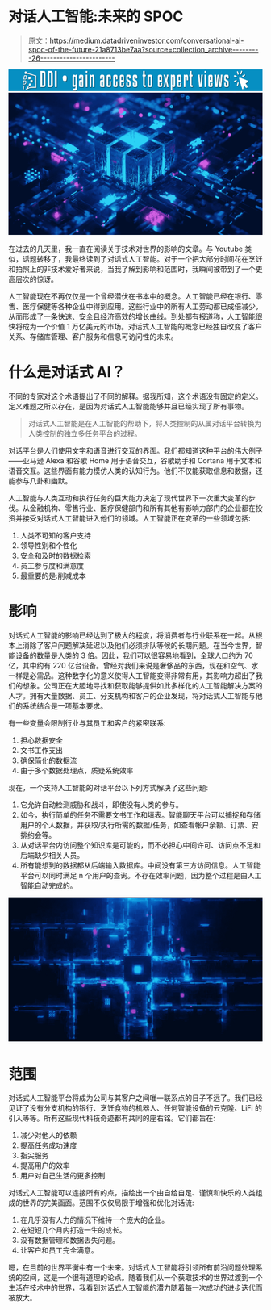 # 对话人工智能:未来的 SPOC

> 原文：<https://medium.datadriveninvestor.com/conversational-ai-spoc-of-the-future-21a8713be7aa?source=collection_archive---------26----------------------->

[![](img/86413979187588e24a9bcdd2b4406eb3.png)](http://www.track.datadriveninvestor.com/1B9E)![](img/83a399f422aaf72ebb96ed12a52106c6.png)

在过去的几天里，我一直在阅读关于技术对世界的影响的文章。与 Youtube 类似，话题转移了，我最终读到了对话式人工智能。对于一个把大部分时间花在烹饪和拍照上的非技术爱好者来说，当我了解到影响和范围时，我瞬间被带到了一个更高层次的惊讶。

人工智能现在不再仅仅是一个曾经潜伏在书本中的概念。人工智能已经在银行、零售、医疗保健等各种企业中得到应用。这些行业中的所有人工劳动都已成倍减少，从而形成了一条快速、安全且经济高效的增长曲线。到处都有报道称，人工智能很快将成为一个价值 1 万亿美元的市场。对话式人工智能的概念已经独自改变了客户关系、存储库管理、客户服务和信息可访问性的未来。

# 什么是对话式 AI？

不同的专家对这个术语提出了不同的解释。据我所知，这个术语没有固定的定义。定义难题之所以存在，是因为对话式人工智能能够并且已经实现了所有事物。

> 对话式人工智能是在人工智能的帮助下，将人类控制的从属对话平台转换为人类控制的独立多任务平台的过程。

对话平台是人们使用文字和语音进行交互的界面。我们都知道这种平台的伟大例子——亚马逊 Alexa 和谷歌 Home 用于语音交互，谷歌助手和 Cortana 用于文本和语音交互。这些界面有能力模仿人类的认知行为。他们不仅能获取信息和数据，还能参与八卦和幽默。

人工智能与人类互动和执行任务的巨大能力决定了现代世界下一次重大变革的步伐。从金融机构、零售行业、医疗保健部门和所有其他有影响力部门的企业都在投资并接受对话式人工智能进入他们的领域。人工智能正在变革的一些领域包括:

1.  人类不可知的客户支持
2.  领导性别和个性化
3.  安全和及时的数据检索
4.  员工参与度和满意度
5.  最重要的是:削减成本

# 影响

对话式人工智能的影响已经达到了极大的程度，将消费者与行业联系在一起。从根本上消除了客户问题解决延迟以及他们必须排队等候的长期问题。在当今世界，智能设备的数量是人类的 3 倍。因此，我们可以很容易地看到，全球人口约为 70 亿，其中约有 220 亿台设备。曾经对我们来说是奢侈品的东西，现在和空气、水一样是必需品。这种数字化的意义使得人工智能变得非常有用，其影响力超出了我们的想象。公司正在大胆地寻找和获取能够提供如此多样化的人工智能解决方案的人才。拥有大量数据、员工、分支机构和客户的企业发现，将对话式人工智能与他们的系统结合是一项基本要求。

有一些变量会限制行业与其员工和客户的紧密联系:

1.  担心数据安全
2.  文书工作支出
3.  确保简化的数据流
4.  由于多个数据处理点，质疑系统效率

现在，一个支持人工智能的对话平台以下列方式解决了这些问题:

1.  它允许自动检测威胁和战斗，即使没有人类的参与。
2.  如今，执行简单的任务不需要文书工作和填表。智能聊天平台可以捕捉和存储用户的个人数据，并获取/执行所需的数据/任务，如查看帐户余额、订票、安排约会等。
3.  从对话平台内访问整个知识库是可能的，而不必担心中间许可、访问点不足和后端缺少相关人员。
4.  所有能想到的数据都从后端输入数据库。中间没有第三方访问信息。人工智能平台可以同时满足 n 个用户的查询。不存在效率问题，因为整个过程是由人工智能自动完成的。

![](img/f3f3d09cb660884a3ac71d9c34411b10.png)

# 范围

对话式人工智能平台将成为公司与其客户之间唯一联系点的日子不远了。我们已经见证了没有分支机构的银行、烹饪食物的机器人、任何智能设备的云克隆、LiFi 的引入等等。所有这些现代科技奇迹都有共同的座右铭。它们都旨在:

1.  减少对他人的依赖
2.  提高任务成功速度
3.  指尖服务
4.  提高用户的效率
5.  用户对自己生活的更多控制

对话式人工智能可以连接所有的点，描绘出一个由自给自足、谨慎和快乐的人类组成的世界的完美画面。范围不仅仅局限于增强和优化对话流:

1.  在几乎没有人力的情况下维持一个庞大的企业。
2.  在短短几个月内打造一生的成长。
3.  没有数据管理和数据丢失问题。
4.  让客户和员工完全满意。

嗯，在目前的世界平衡中有一个未来。对话式人工智能将引领所有前沿问题处理系统的空间，这是一个很有道理的论点。随着我们从一个获取技术的世界过渡到一个生活在技术中的世界，我看到对话式人工智能的潜力随着每一次成功的进步迭代而被放大。